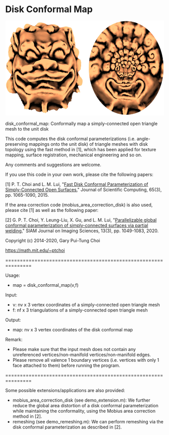 # Disk Conformal Map

<img src = "https://github.com/garyptchoi/disk-conformal-map/blob/master/cover.jpg" height="300" />

disk_conformal_map: Conformally map a simply-connected open triangle mesh to the unit disk

This code computes the disk conformal parameterizations (i.e. angle-preserving mappings onto the unit disk) of triangle meshes with disk topology using the fast method in [1], which has been applied for texture mapping, surface registration, mechanical engineering and so on.

Any comments and suggestions are welcome. 

If you use this code in your own work, please cite the following papers:

[1] P. T. Choi and L. M. Lui, 
    "[Fast Disk Conformal Parameterization of Simply-Connected Open Surfaces.](https://doi.org/10.1007/s10915-015-9998-2)"
    Journal of Scientific Computing, 65(3), pp. 1065-1090, 2015.

If the area correction code (mobius_area_correction_disk) is also used, please cite [1] as well as the following paper:

[2] G. P. T. Choi, Y. Leung-Liu, X. Gu, and L. M. Lui, 
    "[Parallelizable global conformal parameterization of simply-connected surfaces via partial welding.](https://doi.org/10.1137/19M125337X)"
    SIAM Journal on Imaging Sciences, 13(3), pp. 1049-1083, 2020.

Copyright (c) 2014-2020, Gary Pui-Tung Choi

https://math.mit.edu/~ptchoi

===============================================================

Usage:
* map = disk_conformal_map(v,f)

Input:
* v: nv x 3 vertex coordinates of a simply-connected open triangle mesh
* f: nf x 3 triangulations of a simply-connected open triangle mesh

Output:
* map: nv x 3 vertex coordinates of the disk conformal map

Remark:
* Please make sure that the input mesh does not contain any unreferenced vertices/non-manifold vertices/non-manifold edges.
* Please remove all valence 1 boundary vertices (i.e. vertices with only 1 face attached to them) before running the program.

===============================================================

Some possible extensions/applications are also provided:
* mobius_area_correction_disk (see demo_extension.m):
We further reduce the global area distortion of a disk conformal parameterization while maintaining the conformality, using the Mobius area correction method in [2]. 
* remeshing (see demo_remeshing.m): 
We can perform remeshing via the disk conformal parameterization as described in [2].
